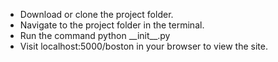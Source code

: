 <ul>
<li>
Download or clone the project folder.
</li>
<li>
Navigate to the project folder in the terminal.
</li>
<li>
Run the command python __init__.py
</li>
<li>
Visit localhost:5000/boston in your browser to view the site.
</li>	
</ul>
